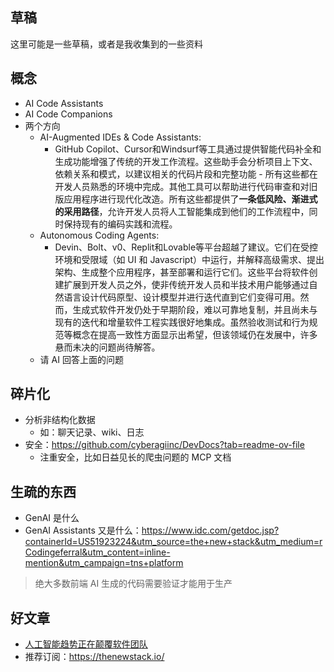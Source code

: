## 草稿
这里可能是一些草稿，或者是我收集到的一些资料


## 概念
- AI Code Assistants
- AI Code Companions
- 两个方向
  - AI-Augmented IDEs & Code Assistants:
    - GitHub Copilot、Cursor和Windsurf等工具通过提供智能代码补全和生成功能增强了传统的开发工作流程。这些助手会分析项目上下文、依赖关系和模式，以建议相关的代码片段和完整功能 - 所有这些都在开发人员熟悉的环境中完成。其他工具可以帮助进行代码审查和对旧版应用程序进行现代化改造。所有这些都提供了**一条低风险、渐进式的采用路径**，允许开发人员将人工智能集成到他们的工作流程中，同时保持现有的编码实践和流程。
  - Autonomous Coding Agents:
    - Devin、Bolt、v0、Replit和Lovable等平台超越了建议。它们在受控环境和受限域（如 UI 和 Javascript）中运行，并解释高级需求、提出架构、生成整个应用程序，甚至部署和运行它们。这些平台将软件创建扩展到开发人员之外，使非传统开发人员和半技术用户能够通过自然语言设计代码原型、设计模型并进行迭代直到它们变得可用。然而，生成式软件开发仍处于早期阶段，难以可靠地复制，并且尚未与现有的迭代和增量软件工程实践很好地集成。虽然验收测试和行为规范等概念在提高一致性方面显示出希望，但该领域仍在发展中，许多悬而未决的问题尚待解答。
  - 请 AI 回答上面的问题



## 碎片化
- 分析非结构化数据
  - 如：聊天记录、wiki、日志
- 安全：https://github.com/cyberagiinc/DevDocs?tab=readme-ov-file
  - 注重安全，比如日益见长的爬虫问题的 MCP 文档

## 生疏的东西
- GenAI 是什么
- GenAI  Assistants 又是什么：https://www.idc.com/getdoc.jsp?containerId=US51923224&utm_source=the+new+stack&utm_medium=rCodingeferral&utm_content=inline-mention&utm_campaign=tns+platform

> 绝大多数前端 AI 生成的代码需要验证才能用于生产

## 好文章
- [人工智能趋势正在颠覆软件团队](https://www.infoq.com/articles/ai-trends-disrupting-software-teams/)
- 推荐订阅：https://thenewstack.io/

